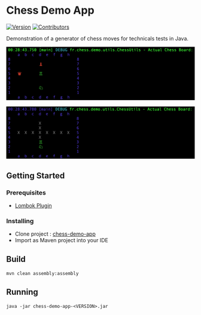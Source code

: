 # Chess Demo App

[![Version](https://img.shields.io/badge/version-1.0.0.SNAPSHOT-green.svg)](https://gitlab.com/ademay/chess-demo-app/tree/master)
[![Contributors](https://img.shields.io/badge/contributors-Alexis%20DEMAY-blue.svg)](https://github.com/alexisdemay)

Demonstration of a generator of chess moves for technicals tests in Java.

![screen 1](https://raw.githubusercontent.com/alexisdemay/chess-demo-app/master/img/screen_1.png)

![screen 2](https://raw.githubusercontent.com/alexisdemay/chess-demo-app/master/img/screen_2.png)

## Getting Started

### Prerequisites

* [Lombok Plugin](https://plugins.jetbrains.com/plugin/6317-lombok-plugin)

### Installing

* Clone project : [chess-demo-app](https://github.com/alexisdemay/chess-demo-app.git)
* Import as Maven project into your IDE

## Build
```
mvn clean assembly:assembly
```
## Running

```
java -jar chess-demo-app-<VERSION>.jar
```

